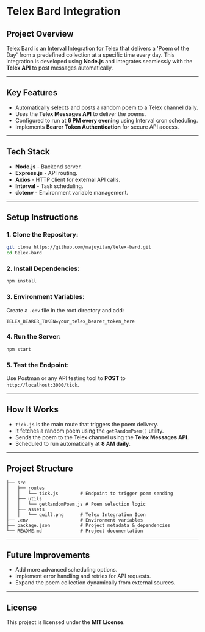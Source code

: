 # Telex Bard Integration

## **Project Overview**
Telex Bard is an Interval Integration for Telex that delivers a 'Poem of the Day' from a predefined collection at a specific time every day. This integration is developed using **Node.js** and integrates seamlessly with the **Telex API** to post messages automatically.

---

## **Key Features**
- Automatically selects and posts a random poem to a Telex channel daily.
- Uses the **Telex Messages API** to deliver the poems.
- Configured to run at **6 PM every evening** using Interval cron scheduling.
- Implements **Bearer Token Authentication** for secure API access.

---

## **Tech Stack**
- **Node.js** - Backend server.
- **Express.js** - API routing.
- **Axios** - HTTP client for external API calls.
- **Interval** - Task scheduling.
- **dotenv** - Environment variable management.

---

##  **Setup Instructions**

### 1. **Clone the Repository:**
```sh
git clone https://github.com/majuyitan/telex-bard.git
cd telex-bard
```

### 2. **Install Dependencies:**
```sh
npm install
```

### 3. **Environment Variables:**
Create a `.env` file in the root directory and add:
```plaintext
TELEX_BEARER_TOKEN=your_telex_bearer_token_here
```

### 4. **Run the Server:**
```sh
npm start
```

### 5. **Test the Endpoint:**
Use Postman or any API testing tool to **POST** to `http://localhost:3000/tick`.

---

## **How It Works**
- `tick.js` is the main route that triggers the poem delivery.
- It fetches a random poem using the `getRandomPoem()` utility.
- Sends the poem to the Telex channel using the **Telex Messages API**.
- Scheduled to run automatically at **8 AM daily**.

---

## **Project Structure**
```
├── src
│   ├── routes
│   │   └── tick.js        # Endpoint to trigger poem sending
│   ├── utils
│   │   └── getRandomPoem.js # Poem selection logic
│   ├── assets
│   │   └── quill.png      # Telex Integration Icon
├── .env                   # Environment variables
├── package.json           # Project metadata & dependencies
└── README.md              # Project documentation
```

---

## **Future Improvements**
- Add more advanced scheduling options.
- Implement error handling and retries for API requests.
- Expand the poem collection dynamically from external sources.

---

## **License**
This project is licensed under the **MIT License**.
